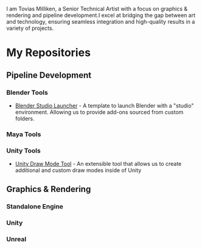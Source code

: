 I am Tovias Milliken, a Senior Technical Artist with a focus on graphics & rendering and pipeline development.I excel at bridging the gap between art and technology, ensuring seamless integration and high-quality results in a variety of projects.

# My Repositories 
## Pipeline Development 

### Blender Tools
- [Blender Studio Launcher](https://github.com/ToviasM/blender-studio-launcher) - A template to launch Blender with a "studio" environment. Allowing us to provide add-ons sourced from custom folders. 

### Maya Tools

### Unity Tools 
- [Unity Draw Mode Tool](https://github.com/ToviasM/unity-draw-mode-tool) - An extensible tool that allows us to create additional and custom draw modes inside of Unity

## Graphics & Rendering

### Standalone Engine

### Unity

### Unreal


